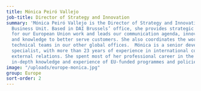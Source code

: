 ```yaml
---
title: Mónica Peiró Vallejo
job-title: Director of Strategy and Innovation
summary: 'Mónica Peiró Vallejo is the Director of Strategy and Innovation in our EU
  Business Unit. Based in DAI Brussels’ office, she provides strategic leadership
  for our European Union work and leads our communication agenda, innovative solutions,
  and knowledge to better serve customers. She also coordinates the work with in-house
  technical teams in our other global offices.  Mónica is a senior development aid
  specialist, with more than 23 years of experience in international cooperation and
  external relations. She spent most of her professional career in the field and has
  in-depth knowledge and experience of EU-funded programmes and policies.  '
image: "/uploads/europe-monica.jpg"
group: Europe
sort-order: 2
---
```


